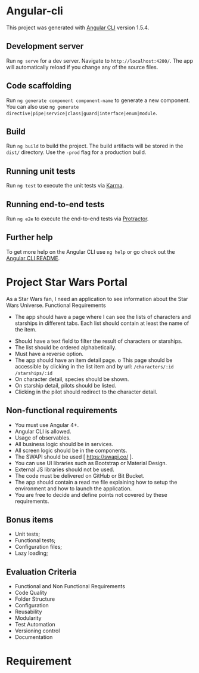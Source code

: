 # Angular-cli

This project was generated with [Angular CLI](https://github.com/angular/angular-cli) version 1.5.4.

## Development server

Run `ng serve` for a dev server. Navigate to `http://localhost:4200/`. The app will automatically reload if you change any of the source files.

## Code scaffolding

Run `ng generate component component-name` to generate a new component. You can also use `ng generate directive|pipe|service|class|guard|interface|enum|module`.

## Build

Run `ng build` to build the project. The build artifacts will be stored in the `dist/` directory. Use the `-prod` flag for a production build.

## Running unit tests

Run `ng test` to execute the unit tests via [Karma](https://karma-runner.github.io).

## Running end-to-end tests

Run `ng e2e` to execute the end-to-end tests via [Protractor](http://www.protractortest.org/).

## Further help

To get more help on the Angular CLI use `ng help` or go check out the [Angular CLI README](https://github.com/angular/angular-cli/blob/master/README.md).


# Project Star Wars Portal

As a Star Wars fan, I need an application to see information about the Star Wars Universe.
Functional Requirements
- The app should have a page where I can see the lists of characters and starships in different tabs. Each list should contain at least the name of the item.
* Should have a text field to filter the result of characters or starships.
* The list should be ordered alphabetically.
* Must have a reverse option.
* The app should have an item detail page.
o This page should be accessible by clicking in the list item and by url:
`/characters/:id`
`/starships/:id`
* On character detail, species should be shown.
* On starship detail, pilots should be listed.
* Clicking in the pilot should redirect to the character detail.

## Non-functional requirements
* You must use Angular 4+.
* Angular CLI is allowed.
* Usage of observables.
* All business logic should be in services.
* All screen logic should be in the components.
* The SWAPI should be used [ https://swapi.co/ ].
* You can use UI libraries such as Bootstrap or Material Design.
* External JS libraries should not be used.
* The code must be delivered on GitHub or Bit Bucket.
* The app should contain a read me file explaining how to setup the environment and how to launch the application.
* You are free to decide and define points not covered by these requirements.

## Bonus items
* Unit tests;
* Functional tests;
* Configuration files;
* Lazy loading;

## Evaluation Criteria
* Functional and Non Functional Requirements
* Code Quality
* Folder Structure
* Configuration
* Reusability
* Modularity
* Test Automation
* Versioning control
* Documentation

# Requirement
